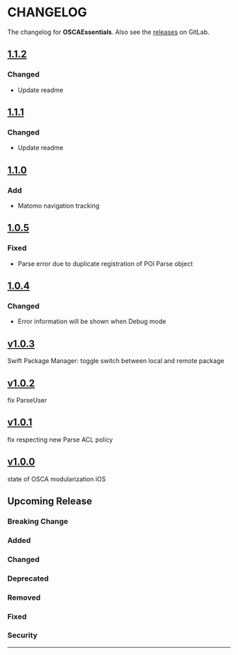 # CHANGELOG

The changelog for **OSCAEssentials**. Also see the [releases](https://git-dev.solingen.de/smartcityapp/modules/oscaessentials-ios/-/releases) on GitLab.

## [1.1.2](https://git-dev.solingen.de/smartcityapp/modules/oscaessentials-ios/-/tags/1.1.2)

### Changed
- Update readme

## [1.1.1](https://git-dev.solingen.de/smartcityapp/modules/oscaessentials-ios/-/tags/1.1.1)

### Changed
- Update readme

## [1.1.0](https://git-dev.solingen.de/smartcityapp/modules/oscaessentials-ios/-/tags/1.1.0)

### Add
- Matomo navigation tracking

## [1.0.5](https://git-dev.solingen.de/smartcityapp/modules/oscaessentials-ios/-/tags/1.0.5)

### Fixed
- Parse error due to duplicate registration of POI Parse object

## [1.0.4](https://git-dev.solingen.de/smartcityapp/modules/oscaessentials-ios/-/tags/1.0.4)

### Changed

- Error information will be shown when Debug mode

## [v1.0.3](https://git-dev.solingen.de/smartcityapp/modules/oscaessentials-ios/-/tags/v1.0.3)
Swift Package Manager: toggle switch between local and remote package

## [v1.0.2](https://git-dev.solingen.de/smartcityapp/modules/oscaessentials-ios/-/tags/v1.0.2)
fix ParseUser

## [v1.0.1](https://git-dev.solingen.de/smartcityapp/modules/oscaessentials-ios/-/tags/v1.0.1)
fix respecting new Parse ACL policy

## [v1.0.0](https://git-dev.solingen.de/smartcityapp/modules/oscaessentials-ios/-/tags/v1.0.0)
state of OSCA modularization iOS
## Upcoming Release
### Breaking Change
### Added
### Changed
### Deprecated
### Removed
### Fixed
### Security
---
